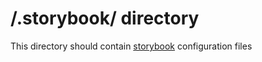 # /.storybook/ directory

This directory should contain [storybook](https://storybook.js.org/docs/react/configure/overview) configuration files
